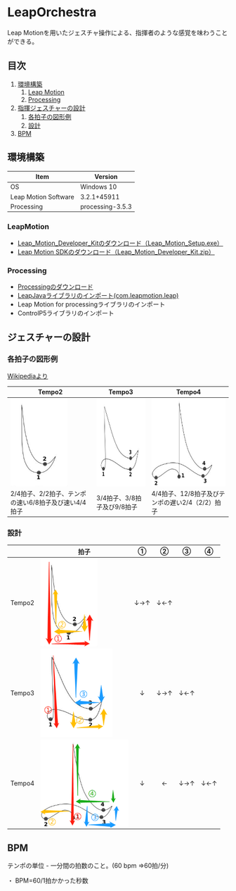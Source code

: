 # LeapOrchestra
Leap Motionを用いたジェスチャ操作による、指揮者のような感覚を味わうことができる。
## 目次
1. [環境構築](#環境構築)  
    1. [Leap Motion](#leapmotion)
    2. [Processing](#processing)
2. [指揮ジェスチャーの設計](#ジェスチャーの設計)
    1. [各拍子の図形例](#各拍子の図形例)
    2. [設計](#設計) 
3. [BPM](#BPM)
## 環境構築

| Item  | Version |
|  ----  | ----  |
| OS  | Windows 10  |
| Leap Motion Software  | 3.2.1+45911 |
| Processing  | processing-3.5.3 |

### LeapMotion
* [Leap_Motion_Developer_Kitのダウンロード（Leap_Motion_Setup.exe）](https://developer.leapmotion.com/get-started)
* [Leap Motion SDKのダウンロード（Leap_Motion_Developer_Kit.zip）](https://developer.leapmotion.com/get-started)

### Processing
* [Processingのダウンロード](https://processing.org/download/)
* [LeapJavaライブラリのインポート(com.leapmotion.leap)](https://developer-archive.leapmotion.com/documentation/java/devguide/Leap_Processing.html)
* Leap Motion for processingライブラリのインポート
* ControlP5ライブラリのインポート

## ジェスチャーの設計
### 各拍子の図形例
[Wikipediaより](https://ja.wikipedia.org/wiki/%E6%8C%87%E6%8F%AE_(%E9%9F%B3%E6%A5%BD))

| Tempo2 | Tempo3 | Tempo4 |
|----|----|----| 
| <img src="https://github.com/SkyoKen/LeapOrchestra/blob/master/image/Tempo2.png" height=200 alt="Tempo2" align=center> | <img src="https://github.com/SkyoKen/LeapOrchestra/blob/master/image/Tempo3.png" height=200 alt="Tempo3" align=center> | <img src="https://github.com/SkyoKen/LeapOrchestra/blob/master/image/Tempo4.png" height=200 alt="Tempo4" align=center> |
| 2/4拍子、2/2拍子、テンポの速い6/8拍子及び速い4/4拍子 | 3/4拍子、3/8拍子及び9/8拍子 | 4/4拍子、12/8拍子及びテンポの遅い2/4（2/2）拍子 |

### 設計

||拍子|①|②|③|④|
|----|----|----|----|----|----| 
|Tempo2|<img src="https://github.com/SkyoKen/LeapOrchestra/blob/master/image/Tempo2_.png" height=200 alt="Tempo2_" align=center>|↓→↑|↓←↑|||
|Tempo3|<img src="https://github.com/SkyoKen/LeapOrchestra/blob/master/image/Tempo3_.png" height=200 alt="Tempo3_" align=center>|<div align="center">↓</div>|↓→↑|↓←↑||
|Tempo4|<img src="https://github.com/SkyoKen/LeapOrchestra/blob/master/image/Tempo4_.png" height=200 alt="Tempo4_" align=center>|<div align="center">↓</div>|<div align="center">←</div>|↓→↑|↓←↑|

## BPM
テンポの単位 - 一分間の拍数のこと。(60 bpm =>60拍/分)

・ BPM=60/1拍かかった秒数
